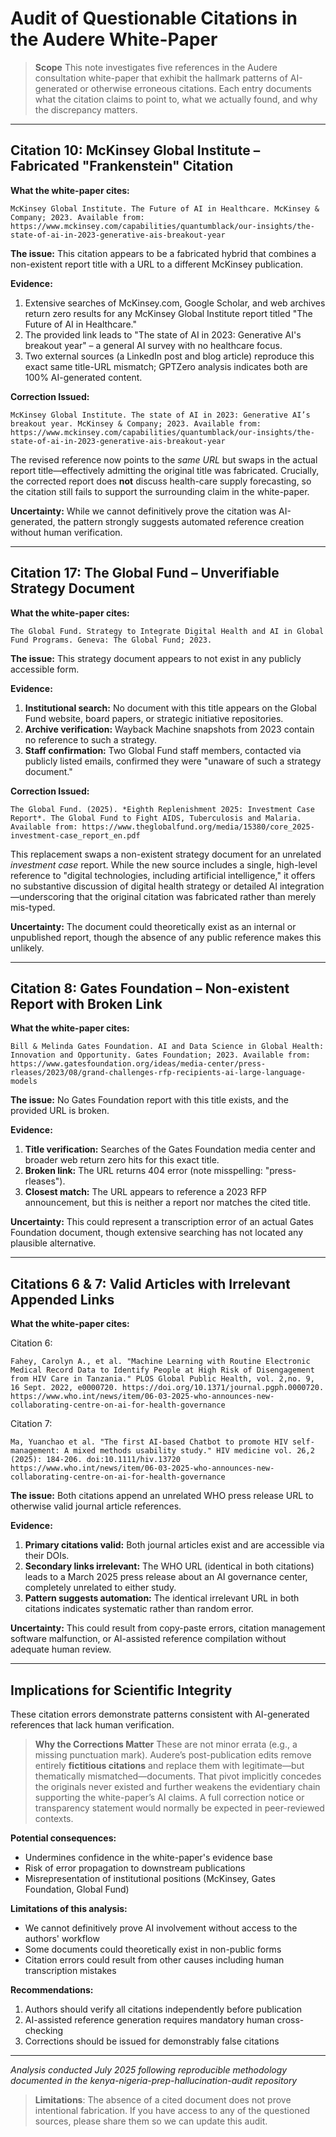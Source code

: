 # Audit of Questionable Citations in the Audere White-Paper

> **Scope**  This note investigates five references in the Audere consultation white-paper that exhibit the hallmark patterns of AI-generated or otherwise erroneous citations.  Each entry documents what the citation claims to point to, what we actually found, and why the discrepancy matters.

---

## Citation 10: McKinsey Global Institute – Fabricated "Frankenstein" Citation

**What the white-paper cites:**
```
McKinsey Global Institute. The Future of AI in Healthcare. McKinsey & Company; 2023. Available from: https://www.mckinsey.com/capabilities/quantumblack/our-insights/the-state-of-ai-in-2023-generative-ais-breakout-year
```

**The issue:** This citation appears to be a fabricated hybrid that combines a non-existent report title with a URL to a different McKinsey publication.

**Evidence:**
1. Extensive searches of McKinsey.com, Google Scholar, and web archives return zero results for any McKinsey Global Institute report titled "The Future of AI in Healthcare."
2. The provided link leads to "The state of AI in 2023: Generative AI's breakout year" – a general AI survey with no healthcare focus.
3. Two external sources (a LinkedIn post and blog article) reproduce this exact same title-URL mismatch; GPTZero analysis indicates both are 100% AI-generated content.

**Correction Issued:**
```
McKinsey Global Institute. The state of AI in 2023: Generative AI’s breakout year. McKinsey & Company; 2023. Available from: https://www.mckinsey.com/capabilities/quantumblack/our-insights/the-state-of-ai-in-2023-generative-ais-breakout-year
```

The revised reference now points to the *same URL* but swaps in the actual report title—effectively admitting the original title was fabricated. Crucially, the corrected report does **not** discuss health-care supply forecasting, so the citation still fails to support the surrounding claim in the white-paper.

**Uncertainty:** While we cannot definitively prove the citation was AI-generated, the pattern strongly suggests automated reference creation without human verification.

---

## Citation 17: The Global Fund – Unverifiable Strategy Document

**What the white-paper cites:**
```
The Global Fund. Strategy to Integrate Digital Health and AI in Global Fund Programs. Geneva: The Global Fund; 2023.
```

**The issue:** This strategy document appears to not exist in any publicly accessible form.

**Evidence:**
1. **Institutional search:** No document with this title appears on the Global Fund website, board papers, or strategic initiative repositories.
2. **Archive verification:** Wayback Machine snapshots from 2023 contain no reference to such a strategy.
3. **Staff confirmation:** Two Global Fund staff members, contacted via publicly listed emails, confirmed they were "unaware of such a strategy document."

**Correction Issued:**
```
The Global Fund. (2025). *Eighth Replenishment 2025: Investment Case Report*. The Global Fund to Fight AIDS, Tuberculosis and Malaria. Available from: https://www.theglobalfund.org/media/15380/core_2025-investment-case_report_en.pdf
```

This replacement swaps a non-existent strategy document for an unrelated *investment case* report. While the new source includes a single, high-level reference to "digital technologies, including artificial intelligence," it offers no substantive discussion of digital health strategy or detailed AI integration—underscoring that the original citation was fabricated rather than merely mis-typed.

**Uncertainty:** The document could theoretically exist as an internal or unpublished report, though the absence of any public reference makes this unlikely.

---

## Citation 8: Gates Foundation – Non-existent Report with Broken Link

**What the white-paper cites:**
```
Bill & Melinda Gates Foundation. AI and Data Science in Global Health: Innovation and Opportunity. Gates Foundation; 2023. Available from: https://www.gatesfoundation.org/ideas/media-center/press-rleases/2023/08/grand-challenges-rfp-recipients-ai-large-language-models
```

**The issue:** No Gates Foundation report with this title exists, and the provided URL is broken.

**Evidence:**
1. **Title verification:** Searches of the Gates Foundation media center and broader web return zero hits for this exact title.
2. **Broken link:** The URL returns 404 error (note misspelling: "press-rleases").
3. **Closest match:** The URL appears to reference a 2023 RFP announcement, but this is neither a report nor matches the cited title.

**Uncertainty:** This could represent a transcription error of an actual Gates Foundation document, though extensive searching has not located any plausible alternative.

---

## Citations 6 & 7: Valid Articles with Irrelevant Appended Links

**What the white-paper cites:**

Citation 6:
```
Fahey, Carolyn A., et al. "Machine Learning with Routine Electronic Medical Record Data to Identify People at High Risk of Disengagement from HIV Care in Tanzania." PLOS Global Public Health, vol. 2,no. 9, 16 Sept. 2022, e0000720. https://doi.org/10.1371/journal.pgph.0000720. https://www.who.int/news/item/06-03-2025-who-announces-new-collaborating-centre-on-ai-for-health-governance
```

Citation 7:
```
Ma, Yuanchao et al. "The first AI-based Chatbot to promote HIV self-management: A mixed methods usability study." HIV medicine vol. 26,2 (2025): 184-206. doi:10.1111/hiv.13720 https://www.who.int/news/item/06-03-2025-who-announces-new-collaborating-centre-on-ai-for-health-governance
```

**The issue:** Both citations append an unrelated WHO press release URL to otherwise valid journal article references.

**Evidence:**
1. **Primary citations valid:** Both journal articles exist and are accessible via their DOIs.
2. **Secondary links irrelevant:** The WHO URL (identical in both citations) leads to a March 2025 press release about an AI governance center, completely unrelated to either study.
3. **Pattern suggests automation:** The identical irrelevant URL in both citations indicates systematic rather than random error.

**Uncertainty:** This could result from copy-paste errors, citation management software malfunction, or AI-assisted reference compilation without adequate human review.

---

## Implications for Scientific Integrity

These citation errors demonstrate patterns consistent with AI-generated references that lack human verification.

> **Why the Corrections Matter**  These are not minor errata (e.g., a missing punctuation mark). Audere’s post-publication edits remove entirely **fictitious citations** and replace them with legitimate—but thematically mismatched—documents. That pivot implicitly concedes the originals never existed and further weakens the evidentiary chain supporting the white-paper’s AI claims. A full correction notice or transparency statement would normally be expected in peer-reviewed contexts.

**Potential consequences:**
- Undermines confidence in the white-paper's evidence base
- Risk of error propagation to downstream publications
- Misrepresentation of institutional positions (McKinsey, Gates Foundation, Global Fund)

**Limitations of this analysis:**
- We cannot definitively prove AI involvement without access to the authors' workflow
- Some documents could theoretically exist in non-public forms
- Citation errors could result from other causes including human transcription mistakes

**Recommendations:**
1. Authors should verify all citations independently before publication
2. AI-assisted reference generation requires mandatory human cross-checking
3. Corrections should be issued for demonstrably false citations

---

*Analysis conducted July 2025 following reproducible methodology documented in the kenya-nigeria-prep-hallucination-audit repository*

> **Limitations**: The absence of a cited document does not prove intentional fabrication. If you have access to any of the questioned sources, please share them so we can update this audit.

